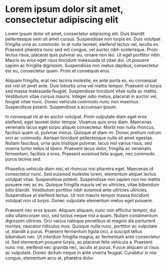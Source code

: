 # Lorem ipsum dolor sit amet, consectetur adipiscing elit
Lorem ipsum dolor sit amet, consectetur adipiscing elit. Duis blandit pellentesque sem sit amet cursus. Suspendisse non turpis ex. Duis volutpat fringilla urna ac commodo. In at nulla laoreet, eleifend lectus vel, iaculis ex. Praesent pharetra nunc sed est congue, vel auctor nibh scelerisque. Proin lectus risus, placerat quis pulvinar eu, ornare non leo. Ut eget porttitor nibh. Mauris eu eros eget risus tincidunt malesuada id vitae dui. Ut posuere sapien ac fringilla dignissim. Suspendisse non metus dapibus, consectetur est eu, consectetur quam. Proin et consequat eros.

Aliquam fringilla, erat nec lacinia molestie, ex ante porta ex, eu consequat est nisl sit amet ante. Duis lobortis urna vel mattis tempor. Praesent ut turpis sed massa malesuada feugiat. Suspendisse tincidunt vitae nulla ac mattis. Vestibulum vitae cursus mauris. Integer odio metus, placerat in auctor vel, feugiat vitae nunc. Donec vehicula commodo nunc non maximus. Suspendisse potenti. Suspendisse a accumsan ipsum.

In consequat mi at ex auctor volutpat. Proin vulputate diam eget eros eleifend, eget laoreet dolor tempor. Vivamus quis eros diam. Maecenas venenatis lacus eget turpis aliquet consectetur. Morbi non nulla rhoncus, facilisis quam ut, pulvinar metus. Quisque at diam mi. Donec pretium rutrum orci ac commodo. Aenean tincidunt pellentesque nulla sit amet egestas. Nullam faucibus, urna quis tristique pulvinar, lacus nisl varius risus, sed viverra tortor tellus id libero. Praesent lacus dolor, fringilla ac venenatis fermentum, facilisis a eros. Praesent euismod felis augue, nec commodo purus lacinia sed.

Phasellus vehicula diam nisi, et rhoncus nisi pharetra eget. Maecenas id consectetur nunc. Sed euismod molestie lorem, elementum aliquet lectus volutpat vitae. Suspendisse potenti. Suspendisse non sapien non leo mattis posuere nec ac ex. Quisque fringilla mauris vel ex ultricies, vitae bibendum odio blandit. Vestibulum porttitor nibh euismod ante ultricies ultricies. Suspendisse ut eleifend lectus. Ut non mauris tempor massa tincidunt volutpat non ut turpis. Donec vulputate elementum metus eget posuere.

Praesent nec eros ipsum. Aliquam aliquam, nunc non efficitur tempor, dui odio ullamcorper orci, sed luctus neque nisl a quam. Nullam condimentum dignissim ultrices. Orci varius natoque penatibus et magnis dis parturient montes, nascetur ridiculus mus. Quisque nulla nunc, porttitor ac vulputate ut, blandit a purus. Praesent fermentum ligula orci, a suscipit tellus bibendum nec. Ut interdum fringilla magna, ac fermentum ante consectetur id. Sed elementum posuere turpis, ac placerat felis vehicula a. Praesent nunc nisi, eleifend nec gravida nec, iaculis at purus. Fusce aliquam ut risus ac vulputate. Donec dictum neque in ante viverra feugiat. Curabitur in nisi congue, elementum arcu at, pharetra dolor.